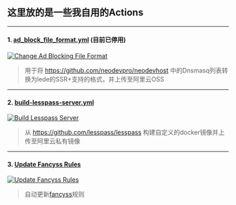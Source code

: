 ## 这里放的是一些我自用的Actions  
---
#### 1. [ad_block_file_format.yml](https://github.com/qxzg/Actions/blob/master/.github/workflows/ad_block_file_format.yml.disabled) (目前已停用)
[![Change Ad Blocking File Format](https://github.com/qxzg/Actions/workflows/Change%20Ad%20Blocking%20File%20Format/badge.svg)](https://github.com/qxzg/Actions/actions?query=workflow%3A%22Change+Ad+Blocking+File+Format%22)  
> 用于将 https://github.com/neodevpro/neodevhost 中的Dnsmasq列表转换为lede的SSR+支持的格式，并上传至阿里云OSS  
---
#### 2. [build-lesspass-server.yml](https://github.com/qxzg/Actions/blob/master/.github/workflows/build-lesspass-server.yml)  
[![Build Lesspass Server](https://github.com/qxzg/Actions/workflows/Build%20Lesspass%20Server/badge.svg)](https://github.com/qxzg/Actions/actions?query=workflow%3A%22Build+Lesspass+Server%22)  
> 从 https://github.com/lesspass/lesspass 构建自定义的docker镜像并上传至阿里云私有镜像
---
#### 3. [Update Fancyss Rules](https://github.com/qxzg/Actions/blob/master/.github/workflows/fancyss-rules.yml)  
[![Update Fancyss Rules](https://github.com/qxzg/Actions/workflows/Update%20Fancyss%20Rules/badge.svg)](https://github.com/qxzg/Actions/actions?query=workflow%3A%22Update+Fancyss+Rules%22)
> 自动更新[fancyss](https://github.com/hq450/fancyss)规则
